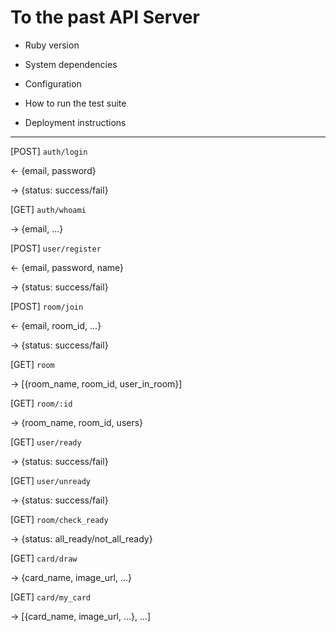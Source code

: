 # To the past API Server

* Ruby version

* System dependencies

* Configuration

* How to run the test suite

* Deployment instructions

---

[POST] `auth/login`

<- {email, password}

-> {status: success/fail}

[GET] `auth/whoami`

-> {email, ...}

[POST] `user/register`

<- {email, password, name}

-> {status: success/fail}

[POST] `room/join`

<- {email, room_id, ...}

-> {status: success/fail}

[GET] `room`

-> [{room_name, room_id, user_in_room}]

[GET] `room/:id`

-> {room_name, room_id, users}

[GET] `user/ready`

-> {status: success/fail}

[GET] `user/unready`

-> {status: success/fail}

[GET] `room/check_ready`

-> {status: all_ready/not_all_ready}

[GET] `card/draw`

-> {card_name, image_url, ...}

[GET] `card/my_card`

-> [{card_name, image_url, ...}, ...]
